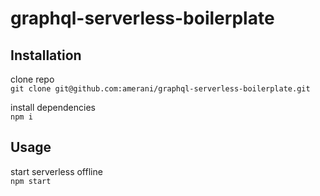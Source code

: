 # graphql-serverless-boilerplate

## Installation
clone repo  
`git clone git@github.com:amerani/graphql-serverless-boilerplate.git`  

install dependencies  
`npm i`

## Usage
start serverless offline  
`npm start`